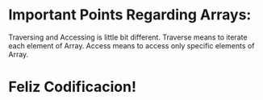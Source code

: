 # Important Points Regarding Arrays:
Traversing and Accessing is little bit different.
Traverse means to iterate each element of Array.
Access means to access only specific elements of Array.
# Feliz Codificacion!